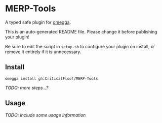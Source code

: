 <!--

When uploading your plugin to github/gitlab
start your repo name with "omegga-"

example: https://github.com/CriticalFloof/omegga-MERP-Tools

Your plugin will be installed via omegga install gh:CriticalFloof/MERP-Tools

-->

# MERP-Tools

A typed safe plugin for [omegga](https://github.com/brickadia-community/omegga).

This is an auto-generated README file. Please change it before publishing your plugin!

Be sure to edit the script in `setup.sh` to configure your plugin on install, or
remove it entirely if it is unnecessary.

## Install

`omegga install gh:CriticalFloof/MERP-Tools`

_TODO: more steps...?_

## Usage

_TODO: include some usage information_
